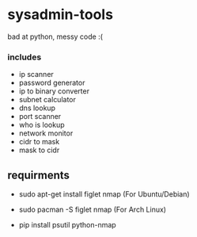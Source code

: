 # sysadmin-tools

bad at python, messy code :(

### includes
- ip scanner
- password generator
- ip to binary converter
- subnet calculator
- dns lookup
- port scanner
- who is lookup
- network monitor
- cidr to mask
- mask to cidr

## requirments

- sudo apt-get install figlet nmap     (For Ubuntu/Debian)
- sudo pacman -S figlet nmap           (For Arch Linux)

- pip install psutil python-nmap
